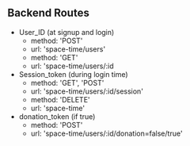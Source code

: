 ## Backend Routes 

- User_ID (at signup and login)
    * method: 'POST' 
    * url: 'space-time/users'
    * method: 'GET'
    * url: 'space-time/users/:id 
- Session_token (during login time) 
    * method: 'GET', 'POST' 
    * url: 'space-time/users/:id/session' 
    * method: 'DELETE' 
    * url: 'space-time' 
- donation_token (if true) 
    * method: 'POST' 
    * url: 'space-time/users/:id/donation=false/true' 

